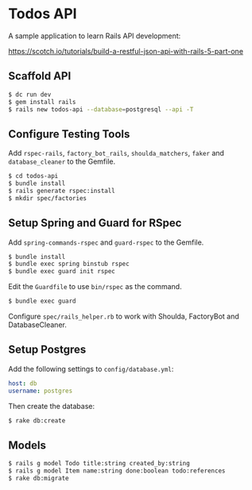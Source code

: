 # Todos API

A sample application to learn Rails API development:

https://scotch.io/tutorials/build-a-restful-json-api-with-rails-5-part-one

## Scaffold API

```bash
$ dc run dev
$ gem install rails
$ rails new todos-api --database=postgresql --api -T
```

## Configure Testing Tools

Add `rspec-rails`, `factory_bot_rails`, `shoulda_matchers`, `faker` and `database_cleaner` to the Gemfile.

```bash
$ cd todos-api
$ bundle install
$ rails generate rspec:install
$ mkdir spec/factories
```

## Setup Spring and Guard for RSpec

Add `spring-commands-rspec` and `guard-rspec` to the Gemfile.

```bash
$ bundle install
$ bundle exec spring binstub rspec
$ bundle exec guard init rspec
```

Edit the `Guardfile` to use `bin/rspec` as the command. 

```bash
$ bundle exec guard
```

Configure `spec/rails_helper.rb` to work with Shoulda, FactoryBot and DatabaseCleaner.

## Setup Postgres

Add the following settings to `config/database.yml`:

```yaml
host: db
username: postgres
```

Then create the database:

```bash
$ rake db:create
```

## Models

```bash
$ rails g model Todo title:string created_by:string
$ rails g model Item name:string done:boolean todo:references
$ rake db:migrate
```